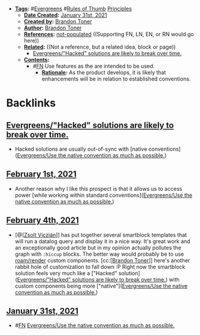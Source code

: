 - **[Tags](<../Tags.md>):** #[Evergreens](<../Evergreens.md>) #[Rules of Thumb](<../Rules of Thumb.md>) [Principles](<../Principles.md>)
    - **[Date Created](<../Date Created.md>):** [January 31st, 2021](<../January 31st, 2021.md>)
    - **[Created by](<../Created by.md>):** [Brandon Toner](<../Brandon Toner.md>)
    - **[Author](<../Author.md>):** [Brandon Toner](<../Brandon Toner.md>)
    - **[References](<../References.md>):** [not-populated](<../not-populated.md>) ((Supporting FN, LN, EN, or RN would go here))
    - **[Related](<../Related.md>):**  ((Not a reference, but a related idea, block or page))
        - [Evergreens/"Hacked" solutions are likely to break over time.](<../Evergreens/"Hacked" solutions are likely to break over time..md>)
    - **[Contents](<../Contents.md>):**
        - #[FN](<../FN.md>) Use features as the are intended to be used.
            - **[Rationale](<../Rationale.md>):** As the product develops, it is likely that enhancements will be in relation to established conventions.

# Backlinks
## [Evergreens/"Hacked" solutions are likely to break over time.](<Evergreens/"Hacked" solutions are likely to break over time..md>)
- Hacked solutions are usually out-of-sync with [native conventions]([Evergreens/Use the native convention as much as possible.](<../Evergreens/Use the native convention as much as possible..md>))

## [February 1st, 2021](<February 1st, 2021.md>)
- Another reason why I like this prospect is that it allows us to access power [while working within standard conventions]([Evergreens/Use the native convention as much as possible.](<../Evergreens/Use the native convention as much as possible..md>))

## [February 4th, 2021](<February 4th, 2021.md>)
- [@[[Zsolt Viczián](<../@[[Zsolt Viczián.md>)]] has put together several smartblock templates that will run a datalog query and display it in a nice way. It's great work and an exceptionally good article but in my opinion actually pollutes the graph with `:hiccup` blocks. The better way would probably be to use [roam/render](<../roam/render.md>) custom components. [cc:[[Brandon Toner](<../cc:[[Brandon Toner.md>)]] here's another rabbit hole of customization to fall down :P Right now the smartblock solution feels very much like a ["Hacked" solution]([Evergreens/"Hacked" solutions are likely to break over time.](<../Evergreens/"Hacked" solutions are likely to break over time..md>)) with custom components being more ["native"]([Evergreens/Use the native convention as much as possible.](<../Evergreens/Use the native convention as much as possible..md>))

## [January 31st, 2021](<January 31st, 2021.md>)
- #[FN](<../FN.md>) [Evergreens/Use the native convention as much as possible.](<../Evergreens/Use the native convention as much as possible..md>)

